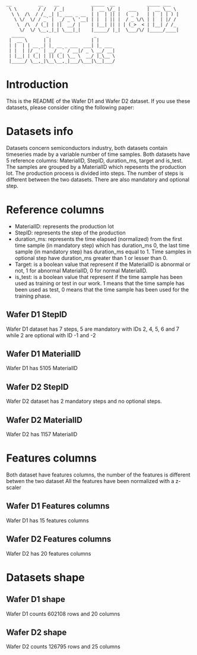 ```
__          __    __            _____  __            _____ ___  
 \ \        / /   / _|          |  __ \/_ |   ___    |  __ \__ \ 
  \ \  /\  / /_ _| |_ ___ _ __  | |  | || |  ( _ )   | |  | | ) |
   \ \/  \/ / _` |  _/ _ \ '__| | |  | || |  / _ \/\ | |  | |/ / 
    \  /\  / (_| | ||  __/ |    | |__| || | | (_>  < | |__| / /_ 
     \/  \/ \__,_|_| \___|_|    |_____/ |_|  \___/\/ |_____/____|
  _____        _                 _                               
 |  __ \      | |               | |                              
 | |  | | __ _| |_ __ _ ___  ___| |_ ___                         
 | |  | |/ _` | __/ _` / __|/ _ \ __/ __|                        
 | |__| | (_| | || (_| \__ \  __/ |_\__ \                        
 |_____/ \__,_|\__\__,_|___/\___|\__|___/      
```


# Introduction
This is the README of the Wafer D1 and Wafer D2 dataset. If you use these datasets, please consider citing the following paper:

# Datasets info
Datasets concern semiconductors industry, both datasets contain timeseries made by a variable number of time samples.
Both datasets have 5 reference columns: MaterialID, StepID, duration_ms, target and is_test.
The samples are grouped by a MaterialID which repesents the production lot. The production process is divided into steps.
The number of steps is different between the two datasets. There are also mandatory and optional step.

# Reference columns
- MaterialID: represents the production lot
- StepID: represents the step of the production
- duration_ms: represents the time elapsed (normalized) from the first time sample (in mandatory step) which has duration_ms 0,
the last time sample (in mandatory step) has duration_ms equal to 1.
Time samples in optional step have duration_ms greater than 1 or lesser than 0.
- Target: is a boolean value that represent if the MaterialID is abnormal or not, 1 for abnormal MaterialID, 0 for normal MaterialID.
- is_test: is a boolean value that represent if the time sample has been used as training or test in our work. 1 means that the time
sample has been used as test, 0 means that the time sample has been used for the training phase.

## Wafer D1 StepID
Wafer D1 dataset has 7 steps, 5 are mandatory with IDs 2, 4, 5, 6 and 7 while 2 are optional with ID -1 and -2

## Wafer D1 MaterialID
Wafer D1 has 5105 MaterialID

## Wafer D2 StepID
Wafer D2 dataset has 2 mandatory steps and no optional steps.

## Wafer D2 MaterialID
Wafer D2 has 1157 MaterialID

# Features columns
Both dataset have features columns, the number of the features is different betwen the two dataset
All the features have been normalized with a z-scaler

## Wafer D1 Features columns
Wafer D1 has 15 features columns 

## Wafer D2 Features columns
Wafer D2 has 20 features columns 

# Datasets shape

## Wafer D1 shape
Wafer D1 counts 602108 rows and 20 columns

## Wafer D2 shape
Wafer D2 counts 126795 rows and 25 columns
